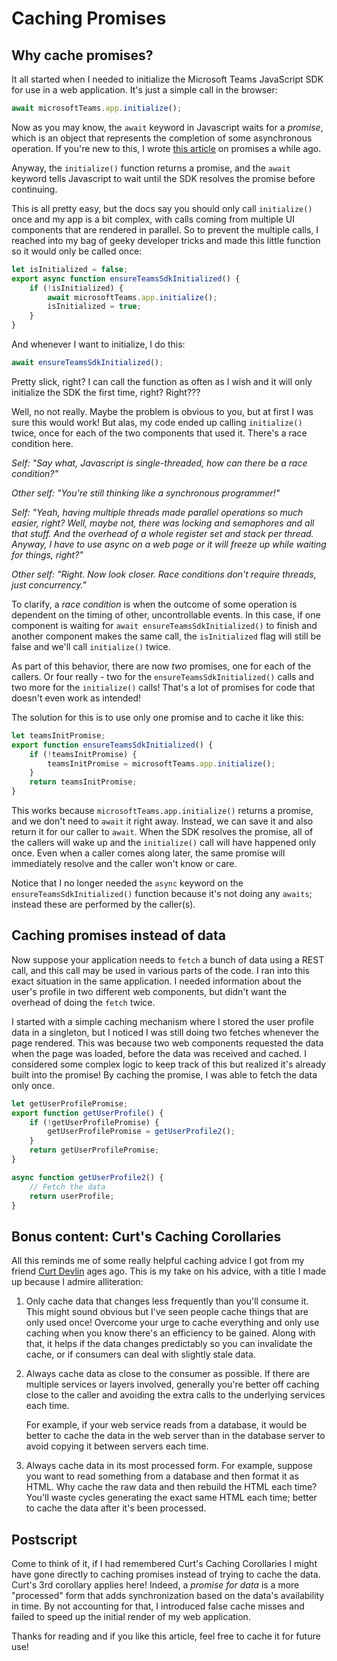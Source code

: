 
# Caching Promises

## Why cache promises?

It all started when I needed to initialize the Microsoft Teams JavaScript SDK for use in a web application. It's just a simple call in the browser:

~~~javascript
await microsoftTeams.app.initialize();
~~~

Now as you may know, the `await` keyword in Javascript waits for a _promise_, which is an object that represents the completion of some asynchronous operation. If you're new to this, I wrote [this article](https://bob1german.com/2015/03/16/understanding-javascript-promises/) on promises a while ago.

Anyway, the `initialize()` function returns a promise, and the `await` keyword tells Javascript to wait until the SDK resolves the promise before continuing.

This is all pretty easy, but the docs say you should only call `initialize()` once and my app is a bit  complex, with calls coming from multiple UI components that are rendered in parallel. So to prevent the multiple calls, I reached into my bag of geeky developer tricks and made this little function so it would only be called once:

~~~javascript
let isInitialized = false;
export async function ensureTeamsSdkInitialized() {
    if (!isInitialized) {
        await microsoftTeams.app.initialize();
        isInitialized = true;
    }
}
~~~

And whenever I want to initialize, I do this:

~~~javascript
await ensureTeamsSdkInitialized();
~~~

Pretty slick, right? I can call the function as often as I wish and it will only initialize the SDK the first time, right? Right??? 

Well, no not really. Maybe the problem is obvious to you, but at first I was sure this would work! But alas, my code ended up calling `initialize()` twice, once for each of the two components that used it. There's a race condition here.

_Self: "Say what, Javascript is single-threaded, how can there be a race condition?"_

_Other self: "You're still thinking like a synchronous programmer!"_

_Self: "Yeah, having multiple threads made parallel operations so much easier, right? Well, maybe not, there was locking and semaphores and all that stuff. And the overhead of a whole register set and stack per thread. Anyway, I have to use async on a web page or it will freeze up while waiting for things, right?"_

_Other self: "Right. Now look closer. Race conditions don't require threads, just concurrency."_

To clarify, a _race condition_ is when the outcome of some operation is dependent on the timing of other, uncontrollable events. In this case, if one component is waiting for `await ensureTeamsSdkInitialized()` to finish and another component makes the same call, the `isInitialized` flag will still be false and we'll call `initialize()` twice.

As part of this behavior, there are now _two_ promises, one for each of the callers. Or four really - two for the `ensureTeamsSdkInitialized()` calls and two more for the `initialize()` calls! That's a lot of promises for code that doesn't even work as intended!

The solution for this is to use only one promise and to cache it like this:

~~~javascript
let teamsInitPromise;
export function ensureTeamsSdkInitialized() {
    if (!teamsInitPromise) {
        teamsInitPromise = microsoftTeams.app.initialize();
    }
    return teamsInitPromise;
}
~~~

This works because `microsoftTeams.app.initialize()` returns a promise, and we don't need to `await` it right away. Instead, we can save it and also return it for our caller to `await`. When the SDK resolves the promise, all of the callers will wake up and the `initialize()` call will have happened only once. Even when a caller comes along later, the same promise will immediately resolve and the caller won't know or care.

Notice that I no longer needed the `async` keyword on the `ensureTeamsSdkInitialized()` function because it's not doing any `awaits`; instead these are performed by the caller(s).

## Caching promises instead of data

Now suppose your application needs to `fetch` a bunch of data using a REST call, and this call may be used in various parts of the code. I ran into this exact situation in the same application. I needed information about the user's profile in two different web components, but didn't want the overhead of doing the `fetch` twice.

I started with a simple caching mechanism where I stored the user profile data in a singleton, but I noticed I was still doing two fetches whenever the page rendered. This was because two web components requested the data when the page was loaded, before the data was received and cached. I considered some complex logic to keep track of this but realized it's already built into the promise! By caching the promise, I was able to fetch the data only once.

~~~javascript
let getUserProfilePromise;
export function getUserProfile() {
    if (!getUserProfilePromise) {
        getUserProfilePromise = getUserProfile2();
    }
    return getUserProfilePromise;
}

async function getUserProfile2() {
    // Fetch the data
    return userProfile;
}
~~~

## Bonus content: Curt's Caching Corollaries

All this reminds me of some really helpful caching advice I got from my friend [Curt Devlin](https://www.linkedin.com/in/curt-devlin-20aa81/) ages ago. This is my take on his advice, with a title I made up because I admire alliteration:

1. Only cache data that changes less frequently than you'll consume it. This might sound obvious but I've seen people cache things that are only used once! Overcome your urge to cache everything and only use caching when you know there's an efficiency to be gained. Along with that, it helps if the data changes predictably so you can invalidate the cache, or if consumers can deal with slightly stale data.

2. Always cache data as close to the consumer as possible. If there are multiple services or layers involved, generally you're better off caching close to the caller and avoiding the extra calls to the underlying services each time.
 
   For example, if your web service reads from a database, it would be better to cache the data in the web server than in the database server to avoid copying it between servers each time.

3. Always cache data in its most processed form. For example, suppose you want to read something from a database and then format it as HTML. Why cache the raw data and then rebuild the HTML each time? You'll waste cycles generating the exact same HTML each time; better to cache the data after it's been processed.

## Postscript

Come to think of it, if I had remembered Curt's Caching Corollaries I might have gone directly to caching promises instead of trying to cache the data. Curt's 3rd corollary applies here! Indeed, a _promise for data_ is a more "processed" form that adds synchronization based on the data's availability in time. By not accounting for that, I introduced false cache misses and failed to speed up the initial render of my web application.

Thanks for reading and if you like this article, feel free to cache it for future use!
